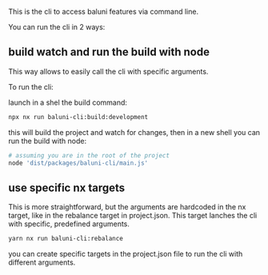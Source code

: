 This is the cli to access baluni features via command line.

You can run the cli in 2 ways:

## build watch and run the build with node
This way allows to easily call the cli with specific arguments.

To run the cli:

launch in a shel the build command:
```bash
npx nx run baluni-cli:build:development
```
this will build the project and watch for changes, 
then in a new shell you can run the build with node:
```bash
# assuming you are in the root of the project
node 'dist/packages/baluni-cli/main.js'
```

## use specific nx targets
This is more straightforward, but the arguments are hardcoded in the nx target,
like in the rebalance target in project.json.
This target lanches the cli with specific, predefined arguments.

```bash
yarn nx run baluni-cli:rebalance
```

you can create specific targets in the project.json file to run the cli with different arguments.
